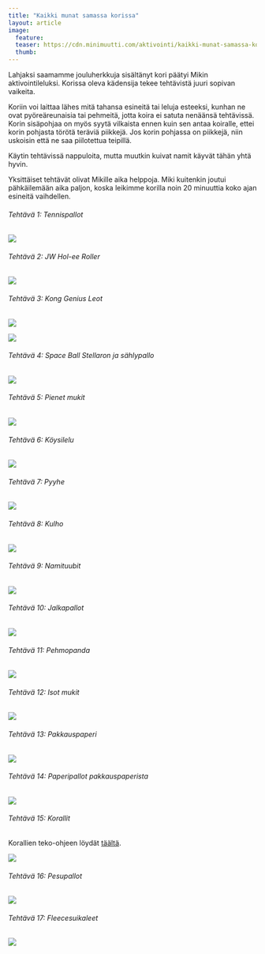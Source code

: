 ```yaml
---
title: "Kaikki munat samassa korissa"
layout: article
image:
  feature:
  teaser: https://cdn.minimuutti.com/aktivointi/kaikki-munat-samassa-korissa/DSC58683_245px.jpg
  thumb:
---
```


Lahjaksi saamamme jouluherkkuja sisältänyt kori päätyi Mikin aktivointileluksi. Korissa oleva kädensija tekee tehtävistä juuri sopivan vaikeita.

Koriin voi laittaa lähes mitä tahansa esineitä tai leluja esteeksi, kunhan ne ovat pyöreäreunaisia tai pehmeitä, jotta koira ei satuta nenäänsä tehtävissä. Korin sisäpohjaa on myös syytä vilkaista ennen kuin sen antaa koiralle, ettei korin pohjasta törötä teräviä piikkejä. Jos korin pohjassa on piikkejä, niin uskoisin että ne saa piilotettua teipillä.

Käytin tehtävissä nappuloita, mutta muutkin kuivat namit käyvät tähän yhtä hyvin.

Yksittäiset tehtävät olivat Mikille aika helppoja. Miki kuitenkin joutui pähkäilemään aika paljon, koska leikimme korilla noin 20 minuuttia koko ajan esineitä vaihdellen.

###### Tehtävä 1: Tennispallot

![](https://cdn.minimuutti.com/aktivointi/kaikki-munat-samassa-korissa/Kollaasi__1-800px.jpg)

###### Tehtävä 2: JW Hol-ee Roller

![](https://cdn.minimuutti.com/aktivointi/kaikki-munat-samassa-korissa/Kollaasi__6-800px.jpg)

###### Tehtävä 3: Kong Genius Leot

![](https://cdn.minimuutti.com/aktivointi/kaikki-munat-samassa-korissa/Kollaasi__iso_1-800px.jpg)

![](https://cdn.minimuutti.com/aktivointi/kaikki-munat-samassa-korissa/Kollaasi__31-800px.jpg)

###### Tehtävä 4: Space Ball Stellaron ja sählypallo

![](https://cdn.minimuutti.com/aktivointi/kaikki-munat-samassa-korissa/Kollaasi__2-800px.jpg)

###### Tehtävä 5: Pienet mukit

![](https://cdn.minimuutti.com/aktivointi/kaikki-munat-samassa-korissa/Kollaasi__3-800px.jpg)

###### Tehtävä 6: Köysilelu

![](https://cdn.minimuutti.com/aktivointi/kaikki-munat-samassa-korissa/Kollaasi__4-800px.jpg)

###### Tehtävä 7: Pyyhe

![](https://cdn.minimuutti.com/aktivointi/kaikki-munat-samassa-korissa/Kollaasi__5-800px.jpg)

###### Tehtävä 8: Kulho

![](https://cdn.minimuutti.com/aktivointi/kaikki-munat-samassa-korissa/Kollaasi__8-800px.jpg)

###### Tehtävä 9: Namituubit

![](https://cdn.minimuutti.com/aktivointi/kaikki-munat-samassa-korissa/Kollaasi__9-800px.jpg)

###### Tehtävä 10: Jalkapallot

![](https://cdn.minimuutti.com/aktivointi/kaikki-munat-samassa-korissa/Kollaasi__iso_2-800px.jpg)

###### Tehtävä 11: Pehmopanda

![](https://cdn.minimuutti.com/aktivointi/kaikki-munat-samassa-korissa/Kollaasi__iso_3-800px.jpg)

###### Tehtävä 12: Isot mukit

![](https://cdn.minimuutti.com/aktivointi/kaikki-munat-samassa-korissa/Kollaasi__7-800px.jpg)

###### Tehtävä 13: Pakkauspaperi

![](https://cdn.minimuutti.com/aktivointi/kaikki-munat-samassa-korissa/Kollaasi__20-800px.jpg)

###### Tehtävä 14: Paperipallot pakkauspaperista

![](https://cdn.minimuutti.com/aktivointi/kaikki-munat-samassa-korissa/Kollaasi__21-800px.jpg)

###### Tehtävä 15: Korallit

Korallien teko-ohjeen löydät [täältä](/aktivointi/korallit/).

![](https://cdn.minimuutti.com/aktivointi/kaikki-munat-samassa-korissa/Kollaasi__32-800px.jpg)

###### Tehtävä 16: Pesupallot

![](https://cdn.minimuutti.com/aktivointi/kaikki-munat-samassa-korissa/Kollaasi__34-800px.jpg)

###### Tehtävä 17: Fleecesuikaleet

![](https://cdn.minimuutti.com/aktivointi/kaikki-munat-samassa-korissa/Kollaasi__33-800px.jpg)
